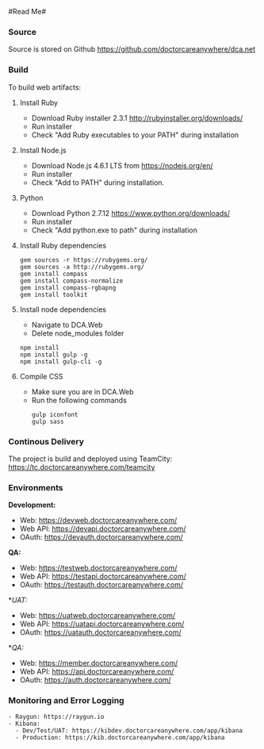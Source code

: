 #Read Me#


### Source ###
Source is stored on Github
https://github.com/doctorcareanywhere/dca.net


### Build ###
To build web artifacts:

1. Install Ruby
   - Download Ruby installer 2.3.1 http://rubyinstaller.org/downloads/
   - Run installer
   - Check "Add Ruby executables to your PATH" during installation

2. Install Node.js
   - Download Node.js 4.6.1 LTS from https://nodejs.org/en/
   - Run installer
   - Check "Add to PATH" during installation.

3. Python
   - Download Python 2.7.12 https://www.python.org/downloads/
   - Run installer
   - Check "Add python.exe to path" during installation

4. Install Ruby dependencies
   ```
   gem sources -r https://rubygems.org/
   gem sources -a http://rubygems.org/
   gem install compass
   gem install compass-normalize
   gem install compass-rgbapng
   gem install toolkit
   ```

5. Install node dependencies
   - Navigate to DCA.Web
   - Delete node_modules folder
   ```
   npm install
   npm install gulp -g
   npm install gulp-cli -g
   ```

6. Compile CSS
   - Make sure you are in DCA.Web 
   - Run the following commands
     ```
     gulp iconfont
     gulp sass
     ```


### Continous Delivery ###
The project is build and deployed using TeamCity: https://tc.doctorcareanywhere.com/teamcity


### Environments ###
**Development:** 
  - Web: https://devweb.doctorcareanywhere.com/
  - Web API: https://devapi.doctorcareanywhere.com/
  - OAuth: https://devauth.doctorcareanywhere.com/

**QA:**
  - Web: https://testweb.doctorcareanywhere.com/
  - Web API: https://testapi.doctorcareanywhere.com/
  - OAuth: https://testauth.doctorcareanywhere.com/

**UAT:*
  - Web: https://uatweb.doctorcareanywhere.com/
  - Web API: https://uatapi.doctorcareanywhere.com/
  - OAuth: https://uatauth.doctorcareanywhere.com/

**QA:*
  - Web: https://member.doctorcareanywhere.com/
  - Web API: https://api.doctorcareanywhere.com/
  - OAuth: https://auth.doctorcareanywhere.com/



### Monitoring and Error Logging ###
    - Raygun: https://raygun.io
    - Kibana: 
      - Dev/Test/UAT: https://kibdev.doctorcareanywhere.com/app/kibana
      - Production: https://kib.doctorcareanywhere.com/app/kibana
